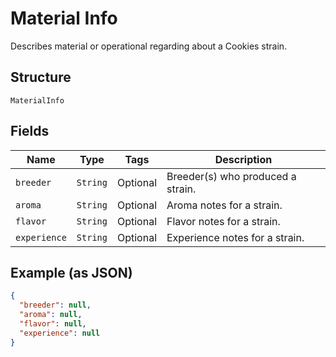 
# Material Info

Describes material or operational regarding about a Cookies strain.

## Structure

`MaterialInfo`

## Fields

| Name | Type | Tags | Description |
|  --- | --- | --- | --- |
| `breeder` | `String` | Optional | Breeder(s) who produced a strain. |
| `aroma` | `String` | Optional | Aroma notes for a strain. |
| `flavor` | `String` | Optional | Flavor notes for a strain. |
| `experience` | `String` | Optional | Experience notes for a strain. |

## Example (as JSON)

```json
{
  "breeder": null,
  "aroma": null,
  "flavor": null,
  "experience": null
}
```

